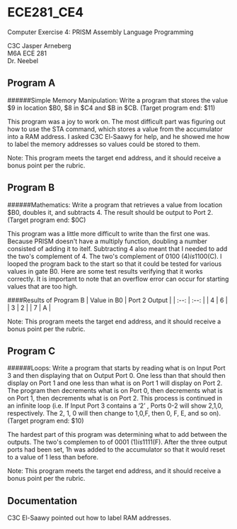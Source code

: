 ECE281_CE4
==========
Computer Exercise 4: PRISM Assembly Language Programming

C3C Jasper Arneberg  
M6A ECE 281  
Dr. Neebel  

## Program A
######Simple Memory Manipulation: Write a program that stores the value $9 in location $B0, $8 in $C4 and $B in $CB. (Target program end: $11)

This program was a joy to work on. The most difficult part was figuring out how to use the STA command, which stores a value from the accumulator into a RAM address. I asked C3C El-Saawy for help, and he showed me how to label the memory addresses so values could be stored to them.

Note: This program meets the target end address, and it should receive a bonus point per the rubric.


## Program B
######Mathematics: Write a program that retrieves a value from location $B0, doubles it, and subtracts 4.  The result should be output to Port 2. (Target program end: $0C)

This program was a little more difficult to write than the first one was. Because PRISM doesn't have a multiply function, doubling a number consisted of adding it to itelf. Subtracting 4 also meant that I needed to add the two's complement of 4. The two's complement of 0100 ($4) is 1100 ($C). I looped the program back to the start so that it could be tested for various values in gate B0. Here are some test results verifying that it works correctly. It is important to note that an overflow error can occur for starting values that are too high.

####Results of Program B
| Value in B0 | Port 2 Output |
| :--: | :--: |
| 4 | 6 | 
| 3 | 2 |
| 7 | A |

Note: This program meets the target end address, and it should receive a bonus point per the rubric.


## Program C
######Loops: Write a program that starts by reading what is on Input Port 3 and then displaying that on Output Port 0.  One less than that should then display on Port 1 and one less than what is on Port 1 will display on Port 2.  The program then decrements what is on Port 0, then decrements what is on Port 1, then decrements what is on Port 2.  This process is continued in an infinite loop (i.e. If Input Port 3 contains a ‘2’ , Ports 0-2 will show 2,1,0, respectively.  The 2, 1, 0 will then change to 1,0,F, then 0, F, E, and so on). (Target program end: $10)

The hardest part of this program was determining what to add between the outputs. The two's complemen to of 0001 ($1) is 1111 ($F). After the three output ports had been set, 1h was added to the accumulator so that it would reset to a value of 1 less than before.

Note: This program meets the target end address, and it should receive a bonus point per the rubric.


## Documentation
C3C El-Saawy pointed out how to label RAM addresses.
